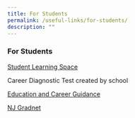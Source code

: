 ```yaml
---
title: For Students
permalink: /useful-links/for-students/
description: ""
---
```


### For Students

[Student Learning Space](http://learning.moe.edu.sg/)

Career Diagnostic Test created by school

[Education and Career Guidance](https://go.gov.sg/ecgchat-njc)

[NJ Gradnet](https://www.njgradnet.com/)